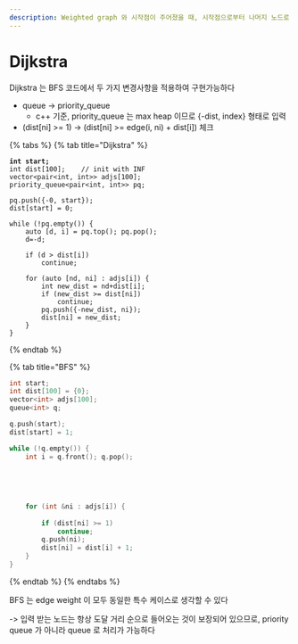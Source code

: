 ```yaml
---
description: Weighted graph 와 시작점이 주어졌을 때, 시작점으로부터 나머지 노드로 가는 최단거리를 구하는 알고리즘이다
---
```


# Dijkstra

Dijkstra 는 BFS 코드에서 두 가지 변경사항을 적용하여 구현가능하다

* queue -> priority\_queue
  * c++ 기준, priority\_queue 는 max heap 이므로 {-dist, index} 형태로 입력
* (dist\[ni] >= 1) -> (dist\[ni] >= edge(i, ni) + dist\[i]) 체크

{% tabs %}
{% tab title="Dijkstra" %}
<pre class="language-cpp"><code class="lang-cpp"><strong>int start;
</strong>int dist[100];    // init with INF
vector&#x3C;pair&#x3C;int, int>> adjs[100];
priority_queue&#x3C;pair&#x3C;int, int>> pq;

pq.push({-0, start});
dist[start] = 0;

while (!pq.empty()) {
    auto [d, i] = pq.top(); pq.pop();
    d=-d;
    
    if (d > dist[i])
        continue;
    
    for (auto [nd, ni] : adjs[i]) {
        int new_dist = nd+dist[i];
        if (new_dist >= dist[ni])
            continue;
        pq.push({-new_dist, ni});
        dist[ni] = new_dist;
    }
}
</code></pre>
{% endtab %}

{% tab title="BFS" %}
```cpp
int start;
int dist[100] = {0};
vector<int> adjs[100];
queue<int> q;

q.push(start);
dist[start] = 1;

while (!q.empty()) {
    int i = q.front(); q.pop();
    
    
    
    
    
    for (int &ni : adjs[i]) {   
             
        if (dist[ni] >= 1)
            continue;
        q.push(ni);
        dist[ni] = dist[i] + 1;   
    }
}
```
{% endtab %}
{% endtabs %}



BFS 는 edge weight 이 모두 동일한 특수 케이스로 생각할 수 있다

\-> 입력 받는 노드는 항상 도달 거리 순으로 들어오는 것이 보장되어 있으므로, priority queue 가 아니라 queue 로 처리가 가능하다
